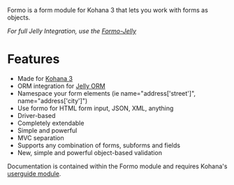 Formo is a form module for Kohana 3 that lets you work with forms as objects.

_For full Jelly Integration, use the [Formo-Jelly](http://github.com/bmidget/kohana-formo-jelly)_

# Features

* Made for [Kohana 3](http://github.com/kohana/kohana)
* ORM integration for [Jelly ORM](http://github.com/jonathangeiger/kohana-jelly)
* Namespace your form elements (ie name="address['street']", name="address['city']")
* Use formo for HTML form input, JSON, XML, anything
* Driver-based
* Completely extendable
* Simple and powerful
* MVC separation
* Supports any combination of forms, subforms and fields
* New, simple and powerful object-based validation

Documentation is contained within the Formo module and requires Kohana's [userguide module](http://github.com/kohana/userguide).